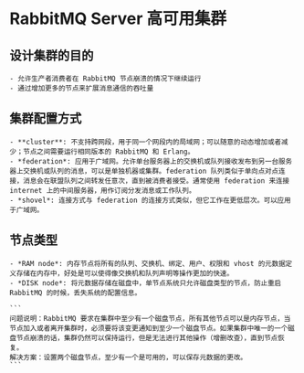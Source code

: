# RabbitMQ Server 高可用集群

## 设计集群的目的

	- 允许生产者消费者在 RabbitMQ 节点崩溃的情况下继续运行
	- 通过增加更多的节点来扩展消息通信的吞吐量

## 集群配置方式

	- **cluster**: 不支持跨网段，用于同一个网段内的局域网；可以随意的动态增加或者减少；节点之间需要运行相同版本的 RabbitMQ 和 Erlang。
	- *federation*: 应用于广域网。允许单台服务器上的交换机或队列接收发布到另一台服务器上交换机或队列的消息，可以是单独机器或集群。federation 队列类似于单向点对点连接，消息会在联盟队列之间转发任意次，直到被消费者接受。通常使用 federation 来连接 internet 上的中间服务器，用作订阅分发消息或工作队列。
	- *shovel*: 连接方式与 federation 的连接方式类似，但它工作在更低层次。可以应用于广域网。

## 节点类型

	- *RAM node*: 内存节点将所有的队列、交换机、绑定、用户、权限和 vhost 的元数据定义存储在内存中，好处是可以使得像交换机和队列声明等操作更加的快速。
	- *DISK node*: 将元数据存储在磁盘中，单节点系统只允许磁盘类型的节点，防止重启 RabbitMQ 的时候，丢失系统的配置信息。

	```
	问题说明：RabbitMQ 要求在集群中至少有一个磁盘节点，所有其他节点可以是内存节点，当节点加入或者离开集群时，必须要将该变更通知到至少一个磁盘节点。如果集群中唯一的一个磁盘节点崩溃的话，集群仍然可以保持运行，但是无法进行其他操作（增删改查），直到节点恢复。
    解决方案：设置两个磁盘节点，至少有一个是可用的，可以保存元数据的更改。
	```
